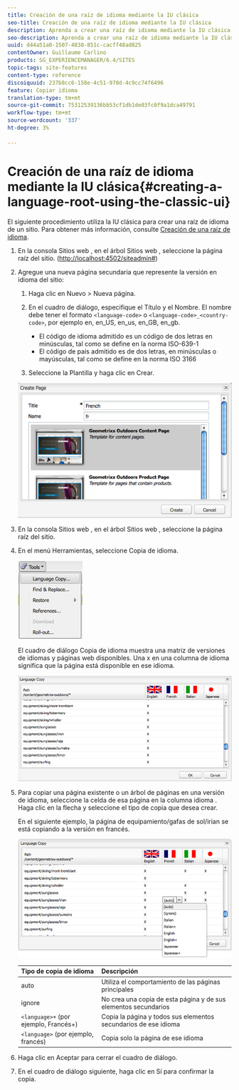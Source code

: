 ```yaml
---
title: Creación de una raíz de idioma mediante la IU clásica
seo-title: Creación de una raíz de idioma mediante la IU clásica
description: Aprenda a crear una raíz de idioma mediante la IU clásica.
seo-description: Aprenda a crear una raíz de idioma mediante la IU clásica.
uuid: d44a51a0-1507-4838-851c-cacff48ad825
contentOwner: Guillaume Carlino
products: SG_EXPERIENCEMANAGER/6.4/SITES
topic-tags: site-features
content-type: reference
discoiquuid: 237b8cc6-158e-4c51-970d-4c9cc74f6496
feature: Copiar idioma
translation-type: tm+mt
source-git-commit: 75312539136bb53cf1db1de03fc0f9a1dca49791
workflow-type: tm+mt
source-wordcount: '337'
ht-degree: 3%

---
```



# Creación de una raíz de idioma mediante la IU clásica{#creating-a-language-root-using-the-classic-ui}

El siguiente procedimiento utiliza la IU clásica para crear una raíz de idioma de un sitio. Para obtener más información, consulte [Creación de una raíz de idioma](/help/sites-administering/tc-prep.md#creating-a-language-root).

1. En la consola Sitios web , en el árbol Sitios web , seleccione la página raíz del sitio. ([http://localhost:4502/siteadmin#](http://localhost:4502/siteadmin#))
1. Agregue una nueva página secundaria que represente la versión en idioma del sitio:

   1. Haga clic en Nuevo > Nueva página.
   1. En el cuadro de diálogo, especifique el Título y el Nombre. El nombre debe tener el formato `<language-code>` o `<language-code>_<country-code>`, por ejemplo en, en_US, en_us, en_GB, en_gb.

      * El código de idioma admitido es un código de dos letras en minúsculas, tal como se define en la norma ISO-639-1
      * El código de país admitido es de dos letras, en minúsculas o mayúsculas, tal como se define en la norma ISO 3166
   1. Seleccione la Plantilla y haga clic en Crear.

   ![newpagefr](assets/newpagefr.png)

1. En la consola Sitios web , en el árbol Sitios web , seleccione la página raíz del sitio.
1. En el menú Herramientas, seleccione Copia de idioma.

   ![toolslanguageCopy](assets/toolslanguagecopy.png)

   El cuadro de diálogo Copia de idioma muestra una matriz de versiones de idiomas y páginas web disponibles. Una x en una columna de idioma significa que la página está disponible en ese idioma.

   ![languageecopydialog](assets/languagecopydialog.png)

1. Para copiar una página existente o un árbol de páginas en una versión de idioma, seleccione la celda de esa página en la columna idioma . Haga clic en la flecha y seleccione el tipo de copia que desea crear.

   En el siguiente ejemplo, la página de equipamiento/gafas de sol/irian se está copiando a la versión en francés.

   ![language ecopydilogdropdown](assets/languagecopydilogdropdown.png)

   | Tipo de copia de idioma | Descripción |
   |---|---|
   | auto | Utiliza el comportamiento de las páginas principales |
   | ignore | No crea una copia de esta página y de sus elementos secundarios |
   | `<language>+` (por ejemplo, Francés+) | Copia la página y todos sus elementos secundarios de ese idioma |
   | `<language>` (por ejemplo, francés) | Copia solo la página de ese idioma |

1. Haga clic en Aceptar para cerrar el cuadro de diálogo.
1. En el cuadro de diálogo siguiente, haga clic en Sí para confirmar la copia.

